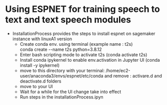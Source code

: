 <h1> Using ESPNET for training speech to text and text speech modules</h1>

<ul>
    <li>InstallationProcess provides the steps to install espnet on sagemaker instance with linuxA1 version
        <ul>
            <li>Create conda env. using terminal (example name : t2s) <br>
                    conda create --name t2s python=3.8.12</li>
            <li>Enter bash scripting mode to activate t2s (conda activate t2s) </li>
            <li>Install conda ipykernel to enable env.activation in Jupyter UI (conda install -y ipykernel)</li>             
            <li>move to this directory with your terminal: 
            /home/ec2-user/anaconda3/envs/espnet/etc/conda and remove : activare.d and deactivate.d folders </li>
            <li>move to your UI</li>
            <li>Wait for a while for the UI change take into effect</li>
            <li>Run steps in the installationProcess.ipyn</li>      
        </ul>
    </li>
 </ul>